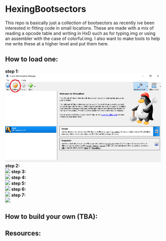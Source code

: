 # HexingBootsectors
This repo is basically just a collection of bootsectors as recently ive been interested in fitting code in small locations.
These are made with a mix of reading a opcode table and writing in HxD such as for typing.img or using an assembler with the
case of colorful.img.
I also want to make tools to help me write these at a higher level and put them here.
<br>
<h2>How to load one:</h2>
<b>step 1:</b><br>
<img src="instructions/step0.png"/> 
<b>step 2:</b><br>
<img src="step1.png"/>
<b>step 3:</b><br>
<img src="step2.png"/>
<b>step 4:</b><br>
<img src="step3.png"/>
<b>step 5:</b><br>
<img src="step4.png"/>
<b>step 6:</b><br>
<img src="step5.png"/>
<b>step 7:</b><br>
<img src="step6.png"/>
<br>
<h2>How to build your own (TBA):</h2>

<h2>Resources:</h2>
